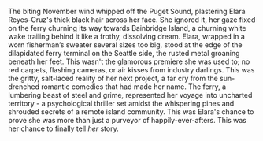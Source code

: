 The biting November wind whipped off the Puget Sound, plastering Elara Reyes-Cruz's thick black hair across her face.  She ignored it, her gaze fixed on the ferry churning its way towards Bainbridge Island, a churning white wake trailing behind it like a frothy, dissolving dream. Elara, wrapped in a worn fisherman’s sweater several sizes too big, stood at the edge of the dilapidated ferry terminal on the Seattle side, the rusted metal groaning beneath her feet. This wasn't the glamorous premiere she was used to; no red carpets, flashing cameras, or air kisses from industry darlings. This was the gritty, salt-laced reality of her next project, a far cry from the sun-drenched romantic comedies that had made her name. The ferry, a lumbering beast of steel and grime, represented her voyage into uncharted territory - a psychological thriller set amidst the whispering pines and shrouded secrets of a remote island community.  This was Elara's chance to prove she was more than just a purveyor of happily-ever-afters. This was her chance to finally tell *her* story.
